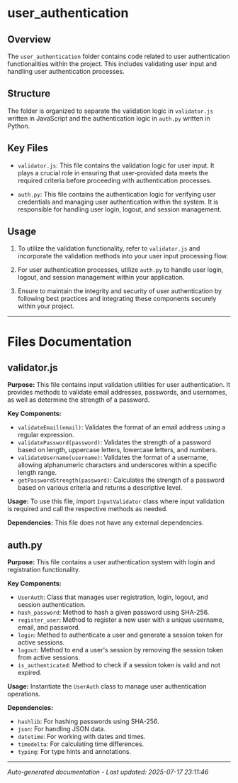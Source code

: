 # user_authentication

## Overview
The `user_authentication` folder contains code related to user authentication functionalities within the project. This includes validating user input and handling user authentication processes.

## Structure
The folder is organized to separate the validation logic in `validator.js` written in JavaScript and the authentication logic in `auth.py` written in Python.

## Key Files
- `validator.js`: This file contains the validation logic for user input. It plays a crucial role in ensuring that user-provided data meets the required criteria before proceeding with authentication processes.
  
- `auth.py`: This file contains the authentication logic for verifying user credentials and managing user authentication within the system. It is responsible for handling user login, logout, and session management.

## Usage
1. To utilize the validation functionality, refer to `validator.js` and incorporate the validation methods into your user input processing flow.
   
2. For user authentication processes, utilize `auth.py` to handle user login, logout, and session management within your application.

3. Ensure to maintain the integrity and security of user authentication by following best practices and integrating these components securely within your project.

---

# Files Documentation

## validator.js

**Purpose:** This file contains input validation utilities for user authentication. It provides methods to validate email addresses, passwords, and usernames, as well as determine the strength of a password.

**Key Components:**
- `validateEmail(email)`: Validates the format of an email address using a regular expression.
- `validatePassword(password)`: Validates the strength of a password based on length, uppercase letters, lowercase letters, and numbers.
- `validateUsername(username)`: Validates the format of a username, allowing alphanumeric characters and underscores within a specific length range.
- `getPasswordStrength(password)`: Calculates the strength of a password based on various criteria and returns a descriptive level.

**Usage:** To use this file, import `InputValidator` class where input validation is required and call the respective methods as needed.

**Dependencies:** This file does not have any external dependencies.

## auth.py

**Purpose:** This file contains a user authentication system with login and registration functionality.

**Key Components:**
- `UserAuth`: Class that manages user registration, login, logout, and session authentication.
- `hash_password`: Method to hash a given password using SHA-256.
- `register_user`: Method to register a new user with a unique username, email, and password.
- `login`: Method to authenticate a user and generate a session token for active sessions.
- `logout`: Method to end a user's session by removing the session token from active sessions.
- `is_authenticated`: Method to check if a session token is valid and not expired.

**Usage:** Instantiate the `UserAuth` class to manage user authentication operations.

**Dependencies:**
- `hashlib`: For hashing passwords using SHA-256.
- `json`: For handling JSON data.
- `datetime`: For working with dates and times.
- `timedelta`: For calculating time differences.
- `typing`: For type hints and annotations.

---
*Auto-generated documentation - Last updated: 2025-07-17 23:11:46*

